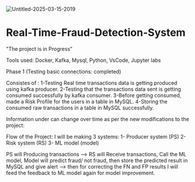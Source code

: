 ![Untitled-2025-03-15-2019](https://github.com/user-attachments/assets/2c7ae7d9-d710-46ba-ae02-52367f1601ce)

# Real-Time-Fraud-Detection-System 

"The project is in Progress"

Tools used: Docker, Kafka, Mysql, Python, VsCode, Jupyter labs

Phase 1 (Testing basic connections: completed)

Consistes of :
1-Testing Real time transactions data is getting produced using kafka producer.
2-Testing that the transactions data sent is getting consumed successfully by kafka consumer.
3-Before getting consumed, made a Risk Profile for the users in a table in MySQL.
4-Storing the consumed raw transactions in a table in MySQL successfully.

Information under can change over time as per the new modifications to the project:

Flow of the Project:
I will be making 3 systems:
1- Producer system (PS)
2- Risk system (RS)
3- ML model (model)

PS will Producing transactions --> RS will Receive transactions, Call the ML model, Model will predict fraud/ not fraud, then store the predicted result in MySQL and give alert --> then for correcting the FN and FP results I will feed the feedback to ML model again for model improvement.
